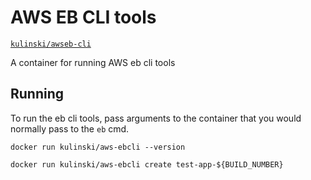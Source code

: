 # AWS EB CLI tools

[`kulinski/awseb-cli`](https://hub.docker.com/r/kulinski/awseb-cli/)

A container for running AWS eb cli tools

## Running

To run the eb cli tools, pass arguments to the container that you would normally pass to the `eb` cmd.

    docker run kulinski/aws-ebcli --version

	docker run kulinski/aws-ebcli create test-app-${BUILD_NUMBER} 

